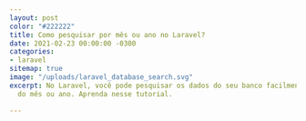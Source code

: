 ```yaml
---
layout: post
color: "#222222"
title: Como pesquisar por mês ou ano no Laravel?
date: 2021-02-23 00:00:00 -0300
categories:
- laravel
sitemap: true
image: "/uploads/laravel_database_search.svg"
excerpt: No Laravel, você pode pesquisar os dados do seu banco facilmente através
  do mês ou ano. Aprenda nesse tutorial.

---
```

